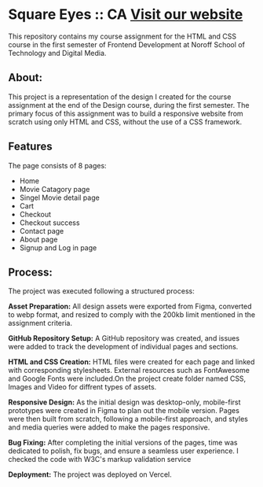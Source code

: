 # Square Eyes :: CA [Visit our website](https://square-eyes.vercel.app/)
This repository contains my course assignment for the HTML and CSS course in the first semester of Frontend Development at Noroff School of Technology and Digital Media.

## About:

This project is a representation of the design I created for the course assignment at the end of the Design course, during the first semester. The primary focus of this assignment was to build a responsive website from scratch using only HTML and CSS, without the use of a CSS framework.

## Features
The page consists of 8 pages:
  * Home
  * Movie Catagory page
  * Singel Movie detail page
  * Cart
  * Checkout
  * Checkout success
  * Contact page
  * About page
  * Signup and Log in page

## Process:
The project was executed following a structured process:

**Asset Preparation:** All design assets were exported from Figma, converted to webp format, and resized to comply with the 200kb limit mentioned in the assignment criteria.

**GitHub Repository Setup:** A GitHub repository was created, and issues were added to track the development of individual pages and sections.

**HTML and CSS Creation:** HTML files were created for each page and linked with corresponding stylesheets. External resources such as FontAwesome and Google Fonts were included.On the project create folder named CSS, Images and Video for diffrent types of assets.

**Responsive Design:** As the initial design was desktop-only, mobile-first prototypes were created in Figma to plan out the mobile version. Pages were then built from scratch, following a mobile-first approach, and styles and media queries were added to make the pages responsive.

**Bug Fixing:** After completing the initial versions of the pages, time was dedicated to polish, fix bugs, and ensure a seamless user experience. I checked the code with W3C's markup validation service

**Deployment:** The project was deployed on Vercel.


